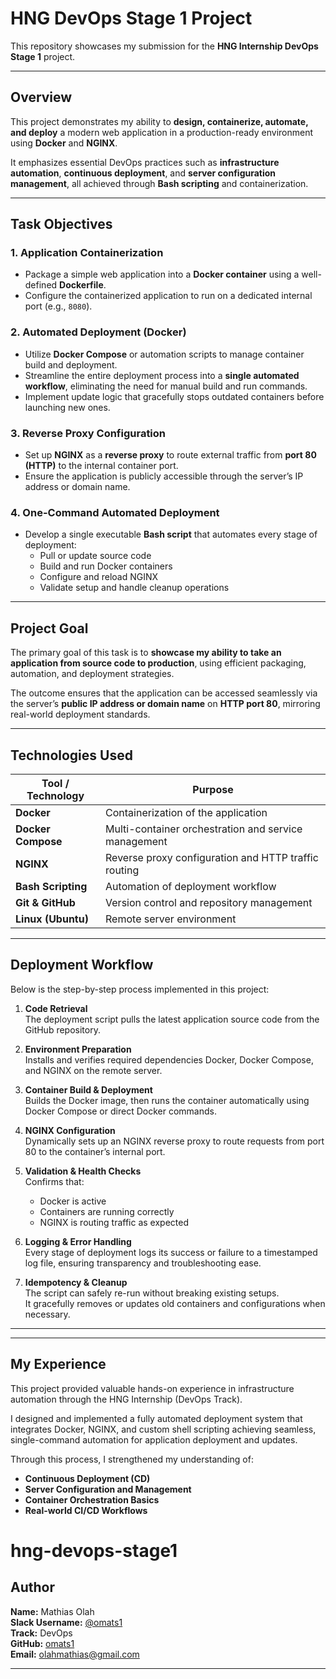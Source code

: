 # HNG DevOps Stage 1 Project

This repository showcases my submission for the **HNG Internship DevOps Stage 1** project.

---

## Overview

This project demonstrates my ability to **design, containerize, automate, and deploy** a modern web application in a production-ready environment using **Docker** and **NGINX**.

It emphasizes essential DevOps practices such as **infrastructure automation**, **continuous deployment**, and **server configuration management**, all achieved through **Bash scripting** and containerization.

---

## Task Objectives

### **1. Application Containerization**
- Package a simple web application into a **Docker container** using a well-defined **Dockerfile**.  
- Configure the containerized application to run on a dedicated internal port (e.g., `8080`).

### **2. Automated Deployment (Docker)**
- Utilize **Docker Compose** or automation scripts to manage container build and deployment.  
- Streamline the entire deployment process into a **single automated workflow**, eliminating the need for manual build and run commands.  
- Implement update logic that gracefully stops outdated containers before launching new ones.

### **3. Reverse Proxy Configuration**
- Set up **NGINX** as a **reverse proxy** to route external traffic from **port 80 (HTTP)** to the internal container port.  
- Ensure the application is publicly accessible through the server’s IP address or domain name.

### **4. One-Command Automated Deployment**
- Develop a single executable **Bash script** that automates every stage of deployment:
  - Pull or update source code  
  - Build and run Docker containers  
  - Configure and reload NGINX  
  - Validate setup and handle cleanup operations  

---

## Project Goal

The primary goal of this task is to **showcase my ability to take an application from source code to production**, using efficient packaging, automation, and deployment strategies.  

The outcome ensures that the application can be accessed seamlessly via the server’s **public IP address or domain name** on **HTTP port 80**, mirroring real-world deployment standards.

---

## Technologies Used

| Tool / Technology | Purpose |
|--------------------|----------|
| **Docker** | Containerization of the application |
| **Docker Compose** | Multi-container orchestration and service management |
| **NGINX** | Reverse proxy configuration and HTTP traffic routing |
| **Bash Scripting** | Automation of deployment workflow |
| **Git & GitHub** | Version control and repository management |
| **Linux (Ubuntu)** | Remote server environment |

---

## Deployment Workflow

Below is the step-by-step process implemented in this project:

1. **Code Retrieval**  
   The deployment script pulls the latest application source code from the GitHub repository.

2. **Environment Preparation**  
   Installs and verifies required dependencies Docker, Docker Compose, and NGINX on the remote server.

3. **Container Build & Deployment**  
   Builds the Docker image, then runs the container automatically using Docker Compose or direct Docker commands.

4. **NGINX Configuration**  
   Dynamically sets up an NGINX reverse proxy to route requests from port 80 to the container’s internal port.

5. **Validation & Health Checks**  
   Confirms that:
   - Docker is active  
   - Containers are running correctly  
   - NGINX is routing traffic as expected  

6. **Logging & Error Handling**  
   Every stage of deployment logs its success or failure to a timestamped log file, ensuring transparency and troubleshooting ease.

7. **Idempotency & Cleanup**  
   The script can safely re-run without breaking existing setups.  
   It gracefully removes or updates old containers and configurations when necessary.

---

---

## My Experience

This project provided valuable hands-on experience in infrastructure automation through the HNG Internship (DevOps Track).

I designed and implemented a fully automated deployment system that integrates Docker, NGINX, and custom shell scripting achieving seamless, single-command automation for application deployment and updates.

Through this process, I strengthened my understanding of:

- **Continuous Deployment (CD)**  
- **Server Configuration and Management**  
- **Container Orchestration Basics**  
- **Real-world CI/CD Workflows**
# hng-devops-stage1

## Author

**Name:** Mathias Olah  
**Slack Username:** [@omats1](https://hng.tech/slack)  
**Track:** DevOps  
**GitHub:** [omats1](https://github.com/omats1)  
**Email:** [olahmathias@gmail.com](mailto:olahmathias@gmail.com)

---
